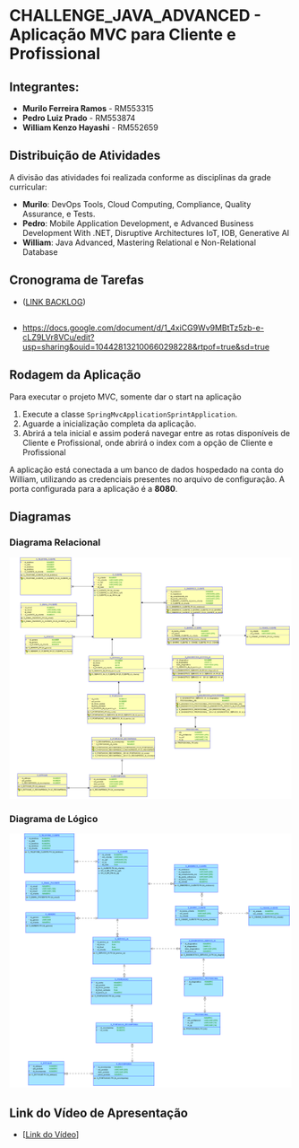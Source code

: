 # CHALLENGE_JAVA_ADVANCED - Aplicação MVC para Cliente e Profissional

## Integrantes:
- **Murilo Ferreira Ramos** - RM553315
- **Pedro Luiz Prado** - RM553874
- **William Kenzo Hayashi** - RM552659

## Distribuição de Atividades
A divisão das atividades foi realizada conforme as disciplinas da grade curricular:

- **Murilo**: DevOps Tools, Cloud Computing, Compliance, Quality Assurance, e Tests.
- **Pedro**: Mobile Application Development, e Advanced Business Development With .NET, Disruptive Architectures IoT, IOB, Generative AI
- **William**: Java Advanced, Mastering Relational e Non-Relational Database

## Cronograma de Tarefas
- ([LINK BACKLOG](https://dev.azure.com/Challenge-QA-Odontoprev/QA%20-%20Odontoprev))

##
- https://docs.google.com/document/d/1_4xiCG9Wv9MBtTz5zb-e-cLZ9LVr8VCu/edit?usp=sharing&ouid=104428132100660298228&rtpof=true&sd=true
## Rodagem da Aplicação
Para executar o projeto MVC, somente dar o start na aplicação

1. Execute a classe `SpringMvcApplicationSprintApplication`.
2. Aguarde a inicialização completa da aplicação.
3. Abrirá a tela inicial e assim poderá navegar entre as rotas disponíveis de Cliente e Profissional, onde abrirá o index com a opção de Cliente e Profissional

A aplicação está conectada a um banco de dados hospedado na conta do William, utilizando as credenciais presentes no arquivo de configuração. A porta configurada para a aplicação é a **8080**.

## Diagramas
### Diagrama Relacional
![Diagrama Relacional](/Documentos/RELATIONAL%20-%20SPRINT%202.png)

### Diagrama de Lógico
![Diagrama Lógico](Documentos/LOGICAL%20-%20SPRINT%202.png)

## Link do Vídeo de Apresentação
- [[Link do Vídeo](https://youtu.be/vFPm251j0ns)]
